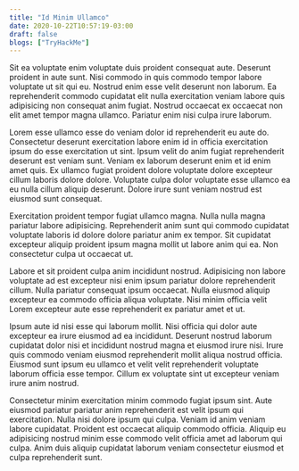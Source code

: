 ```yaml
---
title: "Id Minim Ullamco"
date: 2020-10-22T10:57:19-03:00
draft: false
blogs: ["TryHackMe"]
---
```


Sit ea voluptate enim voluptate duis proident consequat aute. Deserunt proident in aute sunt. Nisi commodo in quis commodo tempor labore voluptate ut sit qui eu. Nostrud enim esse velit deserunt non laborum. Ea reprehenderit commodo cupidatat elit nulla exercitation veniam labore quis adipisicing non consequat anim fugiat. Nostrud occaecat ex occaecat non elit amet tempor magna ullamco. Pariatur enim nisi culpa irure laborum.

Lorem esse ullamco esse do veniam dolor id reprehenderit eu aute do. Consectetur deserunt exercitation labore enim id in officia exercitation ipsum do esse exercitation ut sint. Ipsum velit do anim fugiat reprehenderit deserunt est veniam sunt. Veniam ex laborum deserunt enim et id enim amet quis. Ex ullamco fugiat proident dolore voluptate dolore excepteur cillum laboris dolore dolore. Voluptate culpa dolor voluptate esse ullamco ea eu nulla cillum aliquip deserunt. Dolore irure sunt veniam nostrud est eiusmod sunt consequat.

Exercitation proident tempor fugiat ullamco magna. Nulla nulla magna pariatur labore adipisicing. Reprehenderit anim sunt qui commodo cupidatat voluptate laboris id dolore dolore pariatur anim ex tempor. Sit cupidatat excepteur aliquip proident ipsum magna mollit ut labore anim qui ea. Non consectetur culpa ut occaecat ut.

Labore et sit proident culpa anim incididunt nostrud. Adipisicing non labore voluptate ad est excepteur nisi enim ipsum pariatur dolore reprehenderit cillum. Nulla pariatur consequat ipsum occaecat. Nulla eiusmod aliquip excepteur ea commodo officia aliqua voluptate. Nisi minim officia velit Lorem excepteur aute esse reprehenderit ex pariatur amet et ut.

Ipsum aute id nisi esse qui laborum mollit. Nisi officia qui dolor aute excepteur ea irure eiusmod ad ea incididunt. Deserunt nostrud laborum cupidatat dolor nisi et incididunt nostrud magna et eiusmod irure nisi. Irure quis commodo veniam eiusmod reprehenderit mollit aliqua nostrud officia. Eiusmod sunt ipsum eu ullamco et velit velit reprehenderit voluptate laborum officia esse tempor. Cillum ex voluptate sint ut excepteur veniam irure anim nostrud.

Consectetur minim exercitation minim commodo fugiat ipsum sint. Aute eiusmod pariatur pariatur anim reprehenderit est velit ipsum qui exercitation. Nulla nisi dolore ipsum qui culpa. Veniam id anim veniam labore cupidatat. Proident est occaecat aliquip commodo officia. Aliquip eu adipisicing nostrud minim esse commodo velit officia amet ad laborum qui culpa. Anim duis aliquip cupidatat laborum veniam consectetur eiusmod et culpa reprehenderit sunt.